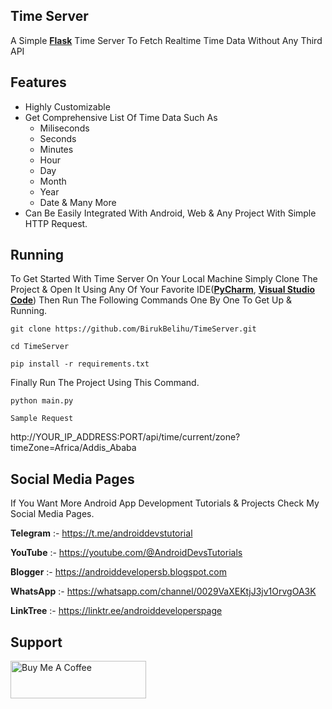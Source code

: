 <!DOCTYPE html>
<html lang="en">
<head>
</head>
<body>
<h2>Time Server</h2>

<p>A Simple <b><a href="https://flask.palletsprojects.com/" target="_blank">Flask</a></b> Time Server To Fetch Realtime Time Data Without Any Third API</p>

<p>
<h2>Features</h2>

<ul>
  <li>Highly Customizable</li>
  <li>Get Comprehensive List Of Time Data Such As
    <ul>
    <li>Miliseconds</li>
    <li>Seconds</li>
    <li>Minutes</li>
    <li>Hour</li>
    <li>Day</li>
    <li>Month</li>
    <li>Year</li>
    <li>Date & Many More</li>
    </ul>
  </li>
  <li>Can Be Easily Integrated With Android, Web & Any Project With Simple HTTP Request.</li>
</ul>

 <h2>Running</h2>

To Get Started With Time Server On Your Local Machine Simply Clone The Project & Open It Using Any Of Your Favorite IDE(<b><a href="https://www.jetbrains.com/pycharm/download" target="_blank">PyCharm</a></b>, <b><a href="https://code.visualstudio.com/Download" target="_blank">Visual Studio Code</a></b>) Then Run The Following Commands One By One To Get Up & Running.

```
git clone https://github.com/BirukBelihu/TimeServer.git
```

```
cd TimeServer
```

```
pip install -r requirements.txt
```
Finally Run The Project Using This Command.

```
python main.py
```

```
Sample Request

```
http://YOUR_IP_ADDRESS:PORT/api/time/current/zone?timeZone=Africa/Addis_Ababa

</p>

<h2>Social Media Pages</h2>

If You Want More Android App Development Tutorials & Projects Check My Social Media Pages.

<b>Telegram</b> :- https://t.me/androiddevstutorial

<b>YouTube</b> :- https://youtube.com/@AndroidDevsTutorials

<b>Blogger</b> :- https://androiddevelopersb.blogspot.com

<b>WhatsApp</b> :- https://whatsapp.com/channel/0029VaXEKtjJ3jv1OrvgOA3K

<b>LinkTree</b> :-
https://linktr.ee/androiddeveloperspage

<h2>Support</h2>
<a href="https://www.buymeacoffee.com/birukbelihu" target="_blank"><img src="https://cdn.buymeacoffee.com/buttons/v2/default-yellow.png" alt="Buy Me A Coffee" style="height: 60px !important;width: 217px !important;"></a>
 </body>
 </html>		


